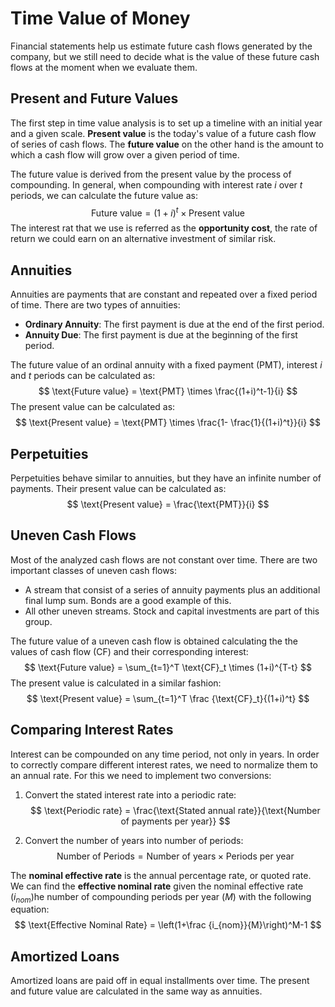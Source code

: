 # Time Value of Money

Financial statements help us estimate future cash flows generated by the company, but we still need to decide what is the value of these future cash flows at the moment when we evaluate them.

## Present and Future Values

The first step in time value analysis is to set up a timeline with an initial year and a given scale. **Present value** is the today's value of a future cash flow of series of cash flows. The **future value** on the other hand is the amount to which a cash flow will grow over a given period of time.

The future value is derived from the present value by the process of compounding. In general, when compounding with interest rate $i$ over $t$ periods, we can calculate the future value as:
$$
\text{Future value} = (1 + i)^t \times \text{Present value}
$$
The interest rat that we use is referred as the **opportunity cost**, the rate of return we could earn on an alternative investment of similar risk.

## Annuities

Annuities are payments that are constant and repeated over a fixed period of time. There are two types of annuities:

- **Ordinary Annuity**: The first payment is due at the end of the first period.
- **Annuity Due**: The first payment is due at the beginning of the first period.

The future value of an ordinal annuity with a fixed payment ($\text{PMT}$), interest $i$ and $t$ periods can be calculated as:
$$
\text{Future value} = \text{PMT} \times \frac{(1+i)^t-1}{i}
$$
The present value can be calculated as:
$$
\text{Present value} = \text{PMT} \times \frac{1- \frac{1}{(1+i)^t}}{i}
$$

## Perpetuities

Perpetuities behave similar to annuities, but they have an infinite number of payments. Their present value can be calculated as:
$$
\text{Present value} = \frac{\text{PMT}}{i}
$$

 ## Uneven Cash Flows

Most of the analyzed cash flows are not constant over time. There are two important classes of uneven cash flows:

- A stream that consist of a series of annuity payments plus an additional final lump sum. Bonds are a good example of this.
- All other uneven streams. Stock and capital investments are part of this group.

The future value of a uneven cash flow is obtained calculating the the values of cash flow $(\text{CF})$ and their corresponding interest:
$$
\text{Future value} = \sum_{t=1}^T \text{CF}_t \times (1+i)^{T-t}
$$
The present value is calculated in a similar fashion:
$$
\text{Present value} = \sum_{t=1}^T \frac {\text{CF}_t}{(1+i)^t}
$$

## Comparing Interest Rates

Interest can be compounded on any time period, not only in years. In order to correctly compare different interest rates, we need to normalize them to an annual rate. For this we need to implement two conversions:

1. Convert the stated interest rate into a periodic rate:
   $$
   \text{Periodic rate} = \frac{\text{Stated annual rate}}{\text{Number of payments per year}}
   $$

2. Convert the number of years into number of periods:
   $$
   \text{Number of Periods} = \text{Number of years} \times \text{Periods per year}
   $$

The **nominal effective rate** is the annual percentage rate, or quoted rate. We can find the **effective nominal rate** given the nominal effective rate $(i_{nom})$he number of compounding periods per year $(M)$ with the following equation:
$$
\text{Effective Nominal Rate} = \left(1+\frac {i_{nom}}{M}\right)^M-1
$$

## Amortized Loans

Amortized loans are paid off in equal installments over time. The present and future value are calculated in the same way as annuities.

